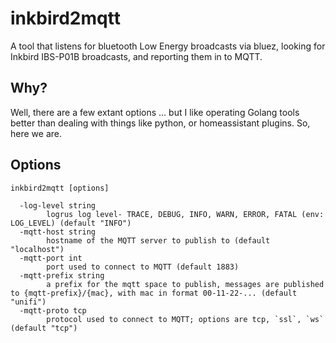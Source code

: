 # inkbird2mqtt

A tool that listens for bluetooth Low Energy broadcasts via bluez, looking for
Inkbird IBS-P01B broadcasts, and reporting them in to MQTT.

## Why?

Well, there are a few extant options ... but I like operating Golang tools
better than dealing with things like python, or homeassistant plugins. So, here
we are.

## Options

```
inkbird2mqtt [options]

  -log-level string
    	logrus log level- TRACE, DEBUG, INFO, WARN, ERROR, FATAL (env: LOG_LEVEL) (default "INFO")
  -mqtt-host string
    	hostname of the MQTT server to publish to (default "localhost")
  -mqtt-port int
    	port used to connect to MQTT (default 1883)
  -mqtt-prefix string
    	a prefix for the mqtt space to publish, messages are published to {mqtt-prefix}/{mac}, with mac in format 00-11-22-... (default "unifi")
  -mqtt-proto tcp
    	protocol used to connect to MQTT; options are tcp, `ssl`, `ws` (default "tcp")
```
